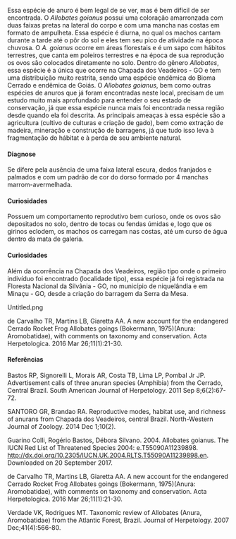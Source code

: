 ﻿Essa espécie de anuro é bem legal de se ver, mas é bem difícil de ser encontrada. O *Allobates goianus* possui uma coloração amarronzada com duas faixas pretas na lateral do corpo e com uma mancha nas costas em formato de ampulheta.
Essa espécie é diurna, no qual os machos cantam durante a tarde até o pôr do sol e eles tem seu pico de atividade na época chuvosa. O *A. goianus* ocorre em áreas florestais e é um sapo com hábitos terrestres, que canta em <glossario>poleiros</glossario> terrestres e na época de sua reprodução os ovos são colocados diretamente no solo. Dentro do gênero *Allobates*, essa espécie é a única que ocorre na Chapada dos Veadeiros - GO e tem uma distribuição muito restrita, sendo uma espécie endêmica do Bioma Cerrado e endêmica de Goiás.
O *Allobates goianus*, bem como outras espécies de anuros que já foram encontradas neste local, precisam de um estudo muito mais aprofundado para entender o seu estado de conservação, já que essa espécie nunca mais foi encontrada nessa região desde quando ela foi descrita. As principais ameaças à essa espécie são a agricultura (cultivo de culturas e criação de gado), bem como extração de madeira, mineração e construção de barragens, já que tudo isso leva à fragmentação do hábitat e à perda de seu ambiente natural.
 
#### Diagnose
Se difere pela ausência de uma faixa lateral escura, dedos franjados e palmados e com um padrão de cor do dorso formado por 4 manchas marrom-avermelhada.


#### Curiosidades
Possuem um comportamento reprodutivo bem curioso, onde os ovos são depositados no solo, dentro de tocas ou fendas úmidas e, logo que os girinos eclodem, os machos os carregam nas costas, até um curso de água dentro da mata de galeria.


#### Curiosidades
Além da ocorrência na Chapada dos Veadeiros, região tipo onde o primeiro indivíduo foi encontrado (localidade tipo), essa espécie já foi registrada na Floresta Nacional da Silvânia - GO, no município de niquelândia e em Minaçu - GO, desde a criação do barragem da Serra da Mesa.




 Untitled.png 

de Carvalho TR, Martins LB, Giaretta AA. A new account for the endangered Cerrado Rocket Frog Allobates goings (Bokermann, 1975)(Anura: Aromobatidae), with comments on taxonomy and conservation. Acta Herpetologica. 2016 Mar 26;11(1):21-30.


#### Referências
Bastos RP, Signorelli L, Morais AR, Costa TB, Lima LP, Pombal Jr JP. Advertisement calls of three anuran species (Amphibia) from the Cerrado, Central Brazil. South American Journal of Herpetology. 2011 Sep 8;6(2):67-72.


SANTORO GR, Brandao RA. Reproductive modes, habitat use, and richness of anurans from Chapada dos Veadeiros, central Brazil. North-Western Journal of Zoology. 2014 Dec 1;10(2).


Guarino Colli, Rogério Bastos, Débora Silvano. 2004. Allobates goianus. The IUCN Red List of Threatened Species 2004: e.T55090A11239898. http://dx.doi.org/10.2305/IUCN.UK.2004.RLTS.T55090A11239898.en. Downloaded on 20 September 2017.


de Carvalho TR, Martins LB, Giaretta AA. A new account for the endangered Cerrado Rocket Frog Allobates goings (Bokermann, 1975)(Anura: Aromobatidae), with comments on taxonomy and conservation. Acta Herpetologica. 2016 Mar 26;11(1):21-30.


Verdade VK, Rodrigues MT. Taxonomic review of Allobates (Anura, Aromobatidae) from the Atlantic Forest, Brazil. Journal of Herpetology. 2007 Dec;41(4):566-80.